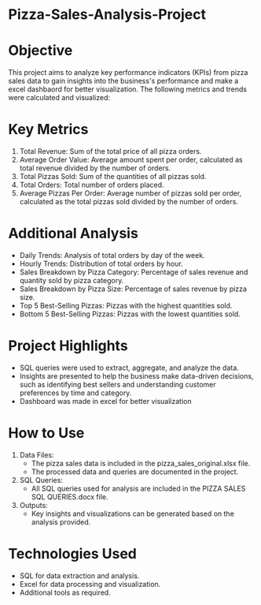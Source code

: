 # Pizza-Sales-Analysis-Project

# Objective
This project aims to analyze key performance indicators (KPIs) from pizza sales data to gain insights into the business's performance and make a excel dashbaord for better visualization. The following metrics and trends were calculated and visualized:

# Key Metrics
1. Total Revenue: Sum of the total price of all pizza orders.
2. Average Order Value: Average amount spent per order, calculated as total revenue divided by the number of orders.
3. Total Pizzas Sold: Sum of the quantities of all pizzas sold.
4. Total Orders: Total number of orders placed.
5. Average Pizzas Per Order: Average number of pizzas sold per order, calculated as the total pizzas sold divided by the number of orders.

# Additional Analysis
- Daily Trends: Analysis of total orders by day of the week.
- Hourly Trends: Distribution of total orders by hour.
- Sales Breakdown by Pizza Category: Percentage of sales revenue and quantity sold by pizza category.
- Sales Breakdown by Pizza Size: Percentage of sales revenue by pizza size.
- Top 5 Best-Selling Pizzas: Pizzas with the highest quantities sold.
- Bottom 5 Best-Selling Pizzas: Pizzas with the lowest quantities sold.

# Project Highlights
- SQL queries were used to extract, aggregate, and analyze the data.
- Insights are presented to help the business make data-driven decisions, such as identifying best sellers and understanding customer preferences by time and category.
- Dashboard was made in excel for better visualization

# How to Use
1. Data Files:
    - The pizza sales data is included in the pizza_sales_original.xlsx file.
    - The processed data and queries are documented in the project.
2. SQL Queries:
    - All SQL queries used for analysis are included in the PIZZA SALES SQL QUERIES.docx file.
3. Outputs:
    - Key insights and visualizations can be generated based on the analysis provided.

# Technologies Used
- SQL for data extraction and analysis.
- Excel for data processing and visualization.
- Additional tools as required.

